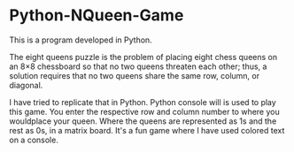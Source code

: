 # Python-NQueen-Game
This is a program developed in Python.

The eight queens puzzle is the problem of placing eight chess queens on an 8×8 chessboard so that no two queens threaten each other; thus, a solution requires that no two queens share the same row, column, or diagonal.

I have tried to replicate that in Python. Python console will is used to play this game. 
You enter the respective row and column number to where you wouldplace your queen. Where the queens are represented as 1s and the rest as 0s, in a matrix board.
It's a fun game where I have used colored text on a console. 

